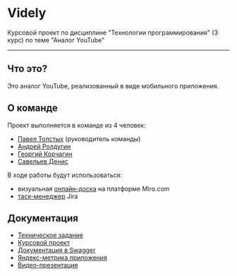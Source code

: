 # Videly

Курсовой проект по дисциплине "Технологии программирования" (3 курс) по теме "Аналог YouTube"

---

## Что это?

Это аналог YouTube, реализованный в виде мобильного приложения.

## О команде

Проект выполняется в команде из 4 человек:

- [Павел Толстых](https://vk.com/p.tolstykh) (руководитель команды)
- [Андрей Ролдугин](https://t.me/deviandrew)
- [Георгий Корчагин](https://vk.com/korchagin98)
- [Савельев Денис](https://vk.com/id.dasdassand)

В ходе работы будут использоваться:

- визуальная [онлайн-доска](https://miro.com/app/board/uXjVOJ88PqA=/?invite_link_id=662911365270) на платформе Miro.com
- [таск-менеджер](https://csftube.atlassian.net/jira/software/projects/CSFTUB/boards/1/roadmap?shared=&atlOrigin=eyJpIjoiMTFhZTk1MDFmNmYzNGRkM2I3MGU1ZmFjZWJjY2IyOWEiLCJwIjoiaiJ9) Jira

## Документация
- [Техническое задание](https://github.com/andrew-roldugin/Videly/blob/main/DOC/%D0%A2%D0%97.pdf)
- [Курсовой проект](https://github.com/andrew-roldugin/Videly/blob/main/DOC/%D0%9A%D1%83%D1%80%D1%81%D0%BE%D0%B2%D0%BE%D0%B9%20%D0%BF%D1%80%D0%BE%D0%B5%D0%BA%D1%82%20%D0%BF%D0%BE%20%D0%A2%D0%9F.docx)
- [Документация в Swagger](https://app.swaggerhub.com/apis/andrew-roldugin/videly-rest_api/1.0.0)
- [Яндекс-метрика приложения](https://appmetrica.yandex.ru/statistic?appId=4197262&report=audience&metrics=ym_u_activeUsers&sampling=1&tableRoot=date&chartType=line&sort=-ym%3Au%3Adate)
- [Видео-презентация](https://drive.google.com/file/d/10SaYb_c8sGMDoWJ4JZjIrZA29EMBN0Fq/view?usp=sharing)